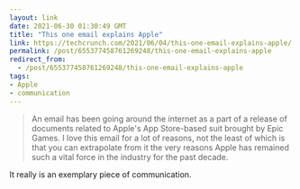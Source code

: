 ```yaml
---
layout: link
date: 2021-06-30 01:30:49 GMT
title: "This one email explains Apple"
link: https://techcrunch.com/2021/06/04/this-one-email-explains-apple/
permalink: /post/655377458761269248/this-one-email-explains-apple
redirect_from: 
  - /post/655377458761269248/this-one-email-explains-apple
tags:
- Apple
- communication
---
```

<blockquote>An email has been going around the internet as a part of a release of documents related to Apple's App Store-based suit brought by Epic Games. I love this email for a lot of reasons, not the least of which is that you can extrapolate from it the very reasons Apple has remained such a vital force in the industry for the past decade.</blockquote>
<p>It really is an exemplary piece of communication.</p>

